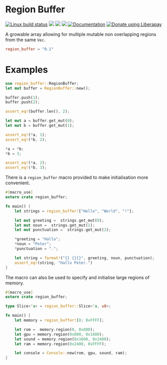 # Region Buffer
[![Linux build status](https://img.shields.io/travis/Aaronepower/region_buffer.svg?branch=master)](https://travis-ci.org/Aaronepower/region_buffer)
[![](https://img.shields.io/crates/d/region_buffer.svg)](https://crates.io/crates/region_buffer)
[![](https://img.shields.io/github/issues-raw/Aaronepower/region_buffer.svg)](https://github.com/Aaronepower/region_buffer/issues)
[![](https://tokei.rs/b1/github/Aaronepower/region_buffer?category=code)](https://github.com/Aaronepower/region_buffer)
[![Documentation](https://docs.rs/region_buffer/badge.svg)](https://docs.rs/region_buffer/)
[![Donate using Liberapay](https://liberapay.com/assets/widgets/donate.svg)](https://liberapay.com/Aaronepower/donate)

A growable array allowing for multiple mutable non overlapping regions from
the same `Vec`.

```toml
region_buffer = "0.1"
```

# Examples

```rust
use region_buffer::RegionBuffer;
let mut buffer = RegionBuffer::new();

buffer.push(1);
buffer.push(2);

assert_eq!(buffer.len(), 2);

let mut a = buffer.get_mut(0);
let mut b = buffer.get_mut(1);

assert_eq!(*a, 1);
assert_eq!(*b, 2);

*a = *b;
*b = 3;

assert_eq!(*a, 2);
assert_eq!(*b, 3);
```
There is a `region_buffer` macro provided to make initialisation more
convenient.
```rust
#[macro_use]
extern crate region_buffer;

fn main() {
    let strings = region_buffer!["Hello", "World", "!"];

    let mut greeting =  strings.get_mut(0);
    let mut noun =  strings.get_mut(1);
    let mut punctuation =  strings.get_mut(2);

    *greeting = "Hallo";
    *noun = "Peter";
    *punctuation = ".";

    let string = format!("{} {}{}", greeting, noun, punctuation);
    assert_eq!(string, "Hallo Peter.")
}
```
The macro can also be used to specify and initialise large regions of
memory.
```rust
#[macro_use]
extern crate region_buffer;

type Slice<'a> = region_buffer::Slice<'a, u8>;

fn main() {
    let memory = region_buffer![0; 0xFFFF];

    let rom =  memory.region(0, 0x800);
    let gpu = memory.region(0x800, 0x1600);
    let sound = memory.region(0x1600, 0x2400);
    let ram = memory.region(0x2400, 0xFFFF);

    let console = Console::new(rom, gpu, sound, ram);
}
```

